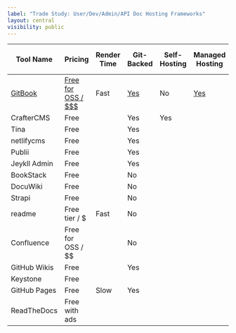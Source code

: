 ```yaml
---
label: "Trade Study: User/Dev/Admin/API Doc Hosting Frameworks"
layout: central
visibility: public
---
```

| Tool Name                          | Pricing                                               | Render Time | Git-Backed                                            | Self-Hosting | Managed Hosting                                        | Desktop Edition | API Interface                        | API Doc Generation Support                       | WYSIWYG Editing | Markdown Editing                                         | Embedded Content                                       | Hierarchial Structure                                             | Templating Support                                                                | Teams & Roles                                                 | Comment Support                                        | Search                                                         | Import Other Formats                            | Export Other Formats                                | Sharable Links                                           | Private Content                                                                      | Internationalization                                          | File Uploads                                   | Diagram Editing | Analytics                                                       | Custom JavaScript Support |
| ---------------------------------- | ----------------------------------------------------- | ----------- | ----------------------------------------------------- | ------------ | ------------------------------------------------------ | --------------- | ------------------------------------ | ------------------------------------------------ | --------------- | -------------------------------------------------------- | ------------------------------------------------------ | ----------------------------------------------------------------- | --------------------------------------------------------------------------------- | ------------------------------------------------------------- | ------------------------------------------------------ | -------------------------------------------------------------- | ----------------------------------------------- | --------------------------------------------------- | -------------------------------------------------------- | ------------------------------------------------------------------------------------ | ------------------------------------------------------------- | ---------------------------------------------- | --------------- | --------------------------------------------------------------- | ------------------------- |
| [GitBook](https://www.gitbook.com) | [Free for OSS / $$$](https://www.gitbook.com/pricing) | Fast        | [Yes](https://docs.gitbook.com/integrations/git-sync) | No           | [Yes](https://docs.gitbook.com/hosting/custom-domains) | No              | [Yes](https://developer.gitbook.com) | [Yes](https://docs.gitbook.com/features/openapi) | Yes             | [Yes](https://docs.gitbook.com/editing-content/markdown) | [Yes](https://docs.gitbook.com/editing-content/embeds) | [Yes](https://docs.gitbook.com/editing-content/content-structure) | [Yes](https://docs.gitbook.com/getting-started/start-exploring#starter-templates) | [Yes](https://docs.gitbook.com/collaboration/team-management) | [Yes](https://docs.gitbook.com/collaboration/comments) | [Yes](https://docs.gitbook.com/features/multiple-space-search) | [Yes](https://docs.gitbook.com/features/import) | [Yes](https://docs.gitbook.com/features/pdf-export) | [Yes](https://docs.gitbook.com/features/shareable-links) | [Yes](https://docs.gitbook.com/collaboration/team-management/setting-up-permissions) | [Yes](https://docs.gitbook.com/features/internationalization) | [Yes](https://docs.gitbook.com/features/files) | No              | [Yes](https://docs.gitbook.com/features/insights#data-sampling) | No                        |
| CrafterCMS                         | Free                                                  |             | Yes                                                   | Yes          |                                                        |                 |                                      |                                                  |                 |                                                          |                                                        |                                                                   |                                                                                   |                                                               |                                                        |                                                                |                                                 |                                                     |                                                          |                                                                                      |                                                               |                                                |                 |                                                                 |                           |
| Tina                               | Free                                                  |             | Yes                                                   |              |                                                        |                 |                                      |                                                  |                 |                                                          |                                                        |                                                                   |                                                                                   |                                                               |                                                        |                                                                |                                                 |                                                     |                                                          |                                                                                      |                                                               |                                                |                 |                                                                 |                           |
| netlifycms                         | Free                                                  |             | Yes                                                   |              |                                                        |                 |                                      |                                                  |                 |                                                          |                                                        |                                                                   |                                                                                   |                                                               |                                                        |                                                                |                                                 |                                                     |                                                          |                                                                                      |                                                               |                                                |                 |                                                                 |                           |
| Publii                             | Free                                                  |             | Yes                                                   |              |                                                        |                 |                                      |                                                  |                 |                                                          |                                                        |                                                                   |                                                                                   |                                                               |                                                        |                                                                |                                                 |                                                     |                                                          |                                                                                      |                                                               |                                                |                 |                                                                 |                           |
| Jeykll Admin                       | Free                                                  |             | Yes                                                   |              |                                                        |                 |                                      |                                                  |                 |                                                          |                                                        |                                                                   |                                                                                   |                                                               |                                                        |                                                                |                                                 |                                                     |                                                          |                                                                                      |                                                               |                                                |                 |                                                                 |                           |
| BookStack                          | Free                                                  |             | No                                                    |              |                                                        |                 |                                      |                                                  |                 |                                                          |                                                        |                                                                   |                                                                                   |                                                               |                                                        |                                                                |                                                 |                                                     |                                                          |                                                                                      |                                                               |                                                |                 |                                                                 |                           |
| DocuWiki                           | Free                                                  |             | No                                                    |              |                                                        |                 |                                      |                                                  |                 |                                                          |                                                        |                                                                   |                                                                                   |                                                               |                                                        |                                                                |                                                 |                                                     |                                                          |                                                                                      |                                                               |                                                |                 |                                                                 |                           |
| Strapi                             | Free                                                  |             | No                                                    |              |                                                        |                 |                                      |                                                  |                 |                                                          |                                                        |                                                                   |                                                                                   |                                                               |                                                        |                                                                |                                                 |                                                     |                                                          |                                                                                      |                                                               |                                                |                 |                                                                 |                           |
| readme                             | Free tier / $                                         | Fast        | No                                                    |              |                                                        |                 |                                      |                                                  |                 |                                                          |                                                        |                                                                   |                                                                                   |                                                               |                                                        |                                                                |                                                 |                                                     |                                                          |                                                                                      |                                                               |                                                |                 |                                                                 |                           |
| Confluence                         | Free for OSS / $$                                     |             | No                                                    |              |                                                        |                 |                                      |                                                  |                 |                                                          |                                                        |                                                                   |                                                                                   |                                                               |                                                        |                                                                |                                                 |                                                     |                                                          |                                                                                      |                                                               |                                                |                 |                                                                 |                           |
| GitHub Wikis                       | Free                                                  |             | Yes                                                   |              |                                                        |                 |                                      |                                                  |                 |                                                          |                                                        |                                                                   |                                                                                   |                                                               |                                                        |                                                                |                                                 |                                                     |                                                          |                                                                                      |                                                               |                                                |                 |                                                                 |                           |
| Keystone                           | Free                                                  |             |                                                       |              |                                                        |                 |                                      |                                                  |                 |                                                          |                                                        |                                                                   |                                                                                   |                                                               |                                                        |                                                                |                                                 |                                                     |                                                          |                                                                                      |                                                               |                                                |                 |                                                                 |                           |
| GitHub Pages                       | Free                                                  | Slow        | Yes                                                   |              |                                                        |                 |                                      |                                                  |                 |                                                          |                                                        |                                                                   |                                                                                   |                                                               |                                                        |                                                                |                                                 |                                                     |                                                          |                                                                                      |                                                               |                                                |                 |                                                                 |                           |
| ReadTheDocs                        | Free with ads                                         |             |                                                       |              |                                                        |                 |                                      |                                                  |                 |                                                          |                                                        |                                                                   |                                                                                   |                                                               |                                                        |                                                                |                                                 |                                                     |                                                          |                                                                                      |                                                               |                                                |                 |                                                                 |                           |